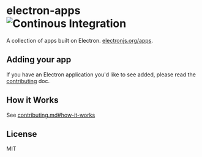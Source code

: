 # electron-apps ![Continous Integration](https://github.com/electron/apps/workflows/Continous%20Integration/badge.svg?branch=master)

A collection of apps built on Electron. [electronjs.org/apps](https://electronjs.org/apps).

## Adding your app

If you have an Electron application you'd like to see added,
please read the [contributing](contributing.md) doc.

## How it Works

See [contributing.md#how-it-works](contributing.md#how-it-works)

## License

MIT

